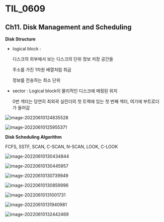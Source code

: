# TIL_0609



## Ch11. Disk Management and Scheduling



**Disk Structure**

- logical block : 

  디스크의 외부에서 보는 디스크의 단위 정보 저장 공간들

  주소를 가진 1차원 배열처럼 취급

  정보를 전송하는 최소 단위

- sector : Logical block이 물리적인 디스크에 매핑된 위치

  0번 섹터는 당연히 최외곽 실린더의 첫 트랙에 있는 첫 번째 섹터, 여기에 부트로더가 들어감



![image-20220610124835528](TIL_0609.assets/image-20220610124835528.png)

![image-20220610125955371](TIL_0609.assets/image-20220610125955371.png)



**Disk Scheduling Algorithm**

FCFS, SSTF, SCAN, C-SCAN, N-SCAN, LOOK, C-LOOK

![image-20220610130434844](TIL_0609.assets/image-20220610130434844.png)

![image-20220610130445957](TIL_0609.assets/image-20220610130445957.png)

![image-20220610130739949](TIL_0609.assets/image-20220610130739949.png)

![image-20220610130859996](TIL_0609.assets/image-20220610130859996.png)

![image-20220610131001731](TIL_0609.assets/image-20220610131001731.png)

![image-20220610131940981](TIL_0609.assets/image-20220610131940981.png)

![image-20220610132442469](TIL_0609.assets/image-20220610132442469.png)